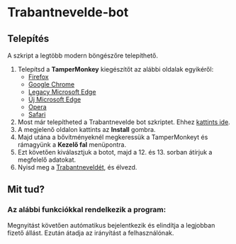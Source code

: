 # Trabantnevelde-bot

## Telepítés

A szkript a legtöbb modern böngészőre telepíthető.<br>

1. Telepítsd a **TamperMonkey** kiegészítőt az alábbi oldalak egyikéről:
    * [Firefox](https://addons.mozilla.org/en-US/firefox/addon/tampermonkey)
    * [Google Chrome](https://chrome.google.com/webstore/detail/tampermonkey/dhdgffkkebhmkfjojejmpbldmpobfkfo)
    * [Legacy Microsoft Edge](https://www.microsoft.com/store/apps/9NBLGGH5162S)
    * [Új Microsoft Edge](https://microsoftedge.microsoft.com/insider-addons/detail/iikmkjmpaadaobahmlepeloendndfphd)
    * [Opera](https://addons.opera.com/en/extensions/details/tampermonkey-beta)
    * [Safari](https://apps.apple.com/us/app/tampermonkey/id1482490089)
1. Most már telepítheted a Trabantnevelde bot szkriptet. Ehhez [kattints ide](https://github.com/szentedaniel/Trabantnevelde-bot/releases/latest/download/Trabantnevelde_bot.user.js).
2. A megjelenő oldalon kattints az **Install** gombra.
3. Majd utána a bővítményeknél megkeressük a TamperMonkeyt és rámagyünk a **Kezelő fal** menüpontra.
4. Ezt követően kiválasztjuk a botot, majd a 12. és 13. sorban átírjuk a megfelelő adatokat.
5. Nyisd meg a [Trabantneveldét](https://www.trabantnevelde.sztvm.org/), és élvezd.

## Mit tud?

### Az alábbi funkciókkal rendelkezik a program:

Megnyitást követően autómatikus bejelentkezik és elindítja a legjobban fizető állást. Ezután átadja az irányítást a felhasználónak.
